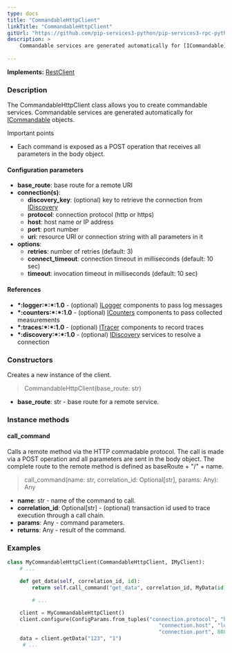 ```yaml
---
type: docs
title: "CommandableHttpClient"
linkTitle: "CommandableHttpClient"
gitUrl: "https://github.com/pip-services3-python/pip-services3-rpc-python"
description: >
    Commandable services are generated automatically for [ICommandable](../../../commons/commands/icommandable)
   
---
```


**Implements:** [RestClient](../../clients/rest_client)

### Description

The CommandableHttpClient class allows you to create commandable services. Commandable services are generated automatically for [ICommandable](../../../commons/commands/icommandable) objects.

Important points

- Each command is exposed as a POST operation that receives all parameters in the body object.

#### Configuration parameters

- **base_route**: base route for a remote URI
- **connection(s)**:           
    - **discovery_key**: (optional) key to retrieve the connection from [IDiscovery](../../../components/connect/idiscovery)
    - **protocol**: connection protocol (http or https)
    - **host**: host name or IP address
    - **port**: port number
    - **uri**: resource URI or connection string with all parameters in it
- **options**:
    - **retries**: number of retries (default: 3)
    - **connect_timeout**: connection timeout in milliseconds (default: 10 sec)
    - **timeout**: invocation timeout in milliseconds (default: 10 sec)


#### References

- **\*:logger:\*:\*:1.0** - (optional) [ILogger](../../../components/log/ilogger) components to pass log messages
- **\*:counters:\*:\*:1.0** - (optional) [ICounters](../../../components/count/icounters) components to pass collected measurements
- **\*:traces:\*:\*:1.0** - (optional) [ITracer](../../../components/trace/itracer) components to record traces
- **\*:discovery:\*:\*:1.0** - (optional) [IDiscovery](../../../components/connect/idiscovery) services to resolve a connection




### Constructors
Creates a new instance of the client.

> CommandableHttpClient(base_route: str)

- **base_route**: str - base route for a remote service.



### Instance methods

#### call_command
Calls a remote method via the HTTP commadable protocol. The call is made via a POST operation and all parameters are sent in the body object. The complete route to the remote method is defined as baseRoute + "/" + name.

> call_command(name: str, correlation_id: Optional[str], params: Any): Any

- **name**: str - name of the command to call.
- **correlation_id**: Optional[str] - (optional) transaction id used to trace execution through a call chain.
- **params**: Any - command parameters.
- **returns**: Any - result of the command.


### Examples

```python
class MyCommandableHttpClient(CommandableHttpClient, IMyClient):
    # ...

    def get_data(self, correlation_id, id):
        return self.call_command("get_data", correlation_id, MyData(id))

        # ...

    client = MyCommandableHttpClient()
    client.configure(ConfigParams.from_tuples("connection.protocol", "http",
                                                 "connection.host", "localhost",
                                                 "connection.port", 8080))
    data = client.getData("123", "1")
     # ...
```
